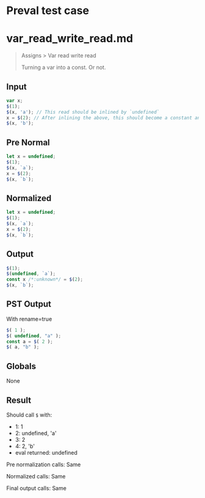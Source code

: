 # Preval test case

# var_read_write_read.md

> Assigns > Var read write read
>
> Turning a var into a const. Or not.

## Input

`````js filename=intro
var x;
$(1);
$(x, 'a'); // This read should be inlined by `undefined`
x = $(2); // After inlining the above, this should become a constant anyways
$(x, 'b');
`````

## Pre Normal


`````js filename=intro
let x = undefined;
$(1);
$(x, `a`);
x = $(2);
$(x, `b`);
`````

## Normalized


`````js filename=intro
let x = undefined;
$(1);
$(x, `a`);
x = $(2);
$(x, `b`);
`````

## Output


`````js filename=intro
$(1);
$(undefined, `a`);
const x /*:unknown*/ = $(2);
$(x, `b`);
`````

## PST Output

With rename=true

`````js filename=intro
$( 1 );
$( undefined, "a" );
const a = $( 2 );
$( a, "b" );
`````

## Globals

None

## Result

Should call `$` with:
 - 1: 1
 - 2: undefined, 'a'
 - 3: 2
 - 4: 2, 'b'
 - eval returned: undefined

Pre normalization calls: Same

Normalized calls: Same

Final output calls: Same
